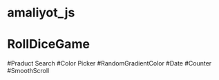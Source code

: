 # amaliyot_js
# RollDiceGame
#Praduct Search
#Color Picker
#RandomGradientColor
#Date
#Counter
#SmoothScroll
